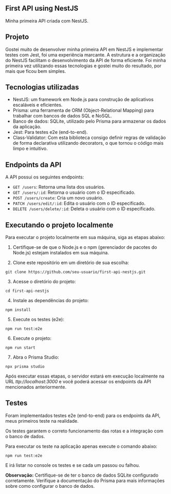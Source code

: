 ## First API using NestJS

Minha primeira API criada com NestJS.

## Projeto

Gostei muito de desenvolver minha primeira API em NestJS e implementar testes com Jest, foi uma experiência marcante. A estrutura e a organização do NestJS facilitam o desenvolvimento da API de forma eficiente. Foi minha primeira vez utilizando essas tecnologias e gostei muito do resultado, por mais que ficou bem simples.

## Tecnologias utilizadas

- NestJS: um framework em Node.js para construção de aplicativos escaláveis e eficientes.
- Prisma: uma ferramenta de ORM (Object-Relational Mapping) para trabalhar com bancos de dados SQL e NoSQL.
- Banco de dados: SQLite, utilizado pelo Prisma para armazenar os dados da aplicação.
- Jest: Para testes e2e (end-to-end).
- Class-Validator: Com esta biblioteca consigo definir regras de validação de forma declarativa utilizando decorators, o que tornou o código mais limpo e intuitivo.

## Endpoints da API

A API possui os seguintes endpoints:

- `GET /users`: Retorna uma lista dos usuários.
- `GET /users/:id`: Retorna o usuário com o ID especificado.
- `POST /users/create`: Cria um novo usuário.
- `PATCH /users/edit/:id`: Edita o usuário com o ID especificado.
- `DELETE /users/delete/:id`: Deleta o usuário com o ID especificado.

## Executando o projeto localmente

Para executar o projeto localmente em sua máquina, siga as etapas abaixo:

1. Certifique-se de que o Node.js e o npm (gerenciador de pacotes do Node.js) estejam instalados em sua máquina.

2. Clone este repositório em um diretório de sua escolha:

```shell
git clone https://github.com/seu-usuario/first-api-nestjs.git
```

3. Acesse o diretório do projeto:

```shell
cd first-api-nestjs
```

4. Instale as dependências do projeto:

```shell
npm install
```

5. Execute os testes (e2e):

```shell
npm run test:e2e
```

6. Execute o projeto:

```shell
npm run start
```

7. Abra o Prisma Studio:

```shell
npx prisma studio
```

Após executar essas etapas, o servidor estará em execução localmente na URL *ttp://localhost:3000* e você poderá acessar os endpoints da API mencionados anteriormente.

## Testes

Foram implementados testes e2e (end-to-end) para os endpoints da API, meus primeiros teste na realidade. 

Os testes garantem o correto funcionamento das rotas e a integração com o banco de dados.

Para executar os teste na aplicação apenas execute o comando abaixo:

```shell
npm run test:e2e
```

E irá listar no console os testes e se cada um passou ou falhou.

**Observação:** Certifique-se de ter o banco de dados SQLite configurado corretamente. Verifique a documentação do Prisma para mais informações sobre como configurar o banco de dados.
